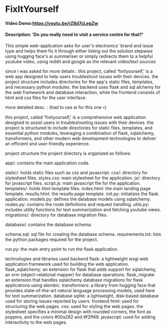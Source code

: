# FixItYourself
#### Video Demo:https://youtu.be/rZ8d7cLegZw
#### Description: 'Do you really need to visit a service centre for that?'
This simple web-application asks for user's electronics' brand and issue type and helps them fix it through either listing out the solution stepwise using hugging face's ai summariser or simply redirects them to a helpful youtube video, using reddit and google as the relevant video/text sources

since i was asked for more details : this project, called 'fixityourself,' is a web app designed to help users troubleshoot issues with their devices. the project structure includes directories for the app's static files, templates, and necessary python modules. the backend uses flask and sql alchemy for the web framework and database interaction, while the frontend consists of html and css files for the user interface.

more detailed desc. : (had to use ai for this one 💀)

this project, called 'fixityourself,' is a comprehensive web application designed to assist users in troubleshooting issues with their devices. the project is structured to include directories for static files, templates, and essential python modules, leveraging a combination of flask, sqlalchemy, transformers, and other modern web development technologies to deliver an efficient and user-friendly experience.

project structure
the project directory is organized as follows:

app/: contains the main application code.

static/: holds static files such as css and javascript.
css/: directory for stylesheet files.
styles.css: main stylesheet for the application.
js/: directory for javascript files.
script.js: main javascript file for the application.
templates/: holds html template files.
index.html: the main landing page template.
results.html: the results page template.
init.py: initializes the flask application.
models.py: defines the database models using sqlalchemy.
routes.py: contains the route definitions and request handling.
utils.py: includes utility functions for text summarization and fetching youtube views.
migrations/: directory for database migration files.

database/: contains the database schema.

schema.sql: sql file for creating the database schema.
requirements.txt: lists the python packages required for the project.

run.py: the main entry point to run the flask application.

technologies and libraries used
backend
flask: a lightweight wsgi web application framework used for building the web application.
flask_sqlalchemy: an extension for flask that adds support for sqlalchemy, an orm (object-relational mapper) for database operations.
flask_migrate: an extension that handles sqlalchemy database migrations for flask applications using alembic.
transformers: a library from hugging face that provides state-of-the-art natural language processing models, used here for text summarization.
database
sqlite: a lightweight, disk-based database used for storing issues reported by users.
frontend
html: used for structuring the web pages.
css: used for styling the web pages. the stylesheet specifies a minimal design with rounded corners, the font as poppins, and the colors #00a282 and #f2ff49.
javascript: used for adding interactivity to the web pages.

